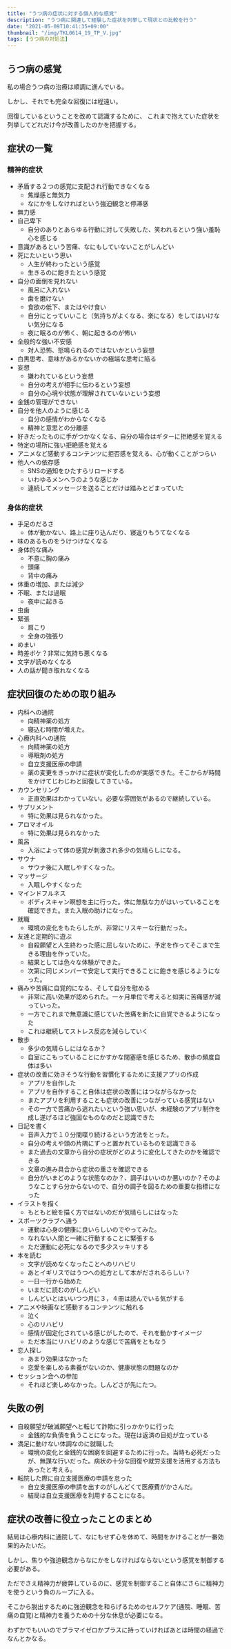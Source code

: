 ```yaml
---
title: "うつ病の症状に対する個人的な感覚"
description: "うつ病に関連して経験した症状を列挙して現状との比較を行う"
date: "2021-05-09T10:41:35+09:00"
thumbnail: "/img/TKL0614_19_TP_V.jpg"
tags: [うつ病の対処法]
---
```

## うつ病の感覚
私の場合うつ病の治療は順調に進んでいる。

しかし、それでも完全な回復には程遠い。

回復しているということを改めて認識するために、
これまで抱えていた症状を列挙してどれだけ今が改善したのかを把握する。

## 症状の一覧

### 精神的症状
- 矛盾する２つの感覚に支配され行動できなくなる
  - 焦燥感と無気力
  - なにかをしなければという強迫観念と停滞感
- 無力感
- 自己卑下
  - 自分のありとあらゆる行動に対して失敗した、笑われるという強い羞恥心を感じる
- 意識があるという苦痛、なにもしていないことがしんどい
- 死にたいという思い
  - 人生が終わったという感覚
  - 生きるのに飽きたという感覚
- 自分の面倒を見れない
  - 風呂に入れない
  - 歯を磨けない
  - 食欲の低下、またはやけ食い
  - 自分にとっていいこと（気持ちがよくなる、楽になる）をしてはいけない気分になる
  - 夜に眠るのが怖く、朝に起きるのが怖い
- 全般的な強い不安感
  - 対人恐怖、怒鳴られるのではないかという妄想
- 白黒思考、意味があるかないかの極端な思考に陥る
- 妄想
  - 嫌われているという妄想
  - 自分の考えが相手に伝わるという妄想
  - 自分の心境や状態が理解されていないという妄想
- 金銭の管理ができない
- 自分を他人のように感じる
  - 自分の感情がわからなくなる
  - 精神と意思との分離感
- 好きだったものに手がつかなくなる、自分の場合はギターに拒絶感を覚える
- 特定の場所に強い拒絶感を覚える
- アニメなど感動するコンテンツに拒否感を覚える、心が動くことがつらい
- 他人への依存感
  - SNSの通知をひたすらリロードする
  - いわゆるメンヘラのような感じか
  - 連続してメッセージを送ることだけは踏みとどまっていた

### 身体的症状
- 手足のだるさ
  - 体が動かない、路上に座り込んだり、寝返りもうてなくなる
- 味のあるものをうけつけなくなる
- 身体的な痛み
  - 不意に胸の痛み
  - 頭痛
  - 背中の痛み
- 体重の増加、または減少
- 不眠、または過眠
  - 夜中に起きる
- 虫歯
- 緊張
  - 肩こり
  - 全身の強張り
- めまい
- 時差ボケ？非常に気持ち悪くなる
- 文字が読めなくなる
- 人の話が聞き取れなくなる

## 症状回復のための取り組み
- 内科への通院
  - 向精神薬の処方
  - 寝込む時間が増えた。
- 心療内科への通院
  - 向精神薬の処方
  - 導眠剤の処方
  - 自立支援医療の申請
  - 薬の変更をきっかけに症状が変化したのが実感できた。そこからが時間をかけてじわじわと回復してきている。
- カウンセリング
  - 正直効果はわかっていない。必要な雰囲気があるので継続している。
- サプリメント
  - 特に効果は見られなかった。
- アロマオイル
  - 特に効果は見られなかった
- 風呂
  - 入浴によって体の感覚が刺激され多少の気晴らしになる。
- サウナ
  - サウナ後に入眠しやすくなった。
- マッサージ
  - 入眠しやすくなった
- マインドフルネス
  - ボディスキャン瞑想を主に行った。体に無駄な力がはいっていることを確認できた。また入眠の助けになった。
- 就職
  - 環境の変化をもたらしたが、非常にリスキーな行動だった。
- 友達と定期的に遊ぶ
  - 自殺願望と人生終わった感に屈しないために、予定を作ってそこまで生きる理由を作っていた。
  - 結果としては色々な体験ができた。
  - 次第に同じメンバーで安定して実行できることに飽きを感じるようになった。
- 痛みや苦痛に自覚的になる、そして自分を慰める
  - 非常に高い効果が認められた。一ヶ月単位で考えると如実に苦痛感が減っていった。
  - 一方でこれまで無意識に感じていた苦痛を新たに自覚できるようになった
  - これは継続してストレス反応を減らしていく
- 散歩
  - 多少の気晴らしにはなるか？
  - 自室にこもっていることにかすかな閉塞感を感じるため、散歩の頻度自体は多い
- 症状の改善に効きそうな行動を習慣化するために支援アプリの作成
  - アプリを自作した
  - アプリを自作すること自体は症状の改善にはつながらなかった
  - またアプリを利用することも症状の改善につながっている感覚はない
  - その一方で苦痛から逃れたいという強い思いが、未経験のアプリ制作を成し遂げるほど強固なものなのだと認識できた
- 日記を書く
  - 音声入力で１０分間喋り続けるという方法をとった。
  - 自分の考えや頭の片隅にずっと置かれているものを認識できる
  - また過去の文章から自分の症状がどのように変化してきたのかを確認できる
  - 文章の進み具合から症状の重さを確認できる
  - 自分がいまどのような状態なのか？、調子はいいのか悪いのか？そのようなことすら分からないので、自分の調子を図るための重要な指標になった
- イラストを描く
  - もともと絵を描く方ではないのだが気晴らしにはなった
- スポーツクラブへ通う
  - 運動は心身の健康に良いらしいのでやってみた。
  - なれない人間と一緒に行動することに緊張する
  - ただ運動に必死になるので多少スッキリする
- 本を読む
  - 文字が読めなくなったことへのリハビリ
  - あとイギリスではうつへの処方として本がだされるらしい？
  - 一日一行から始めた
  - いまだに読むのがしんどい
  - しんどいとはいいつつ月に３，４冊は読んでいる気がする
- アニメや映画など感動するコンテンツに触れる
  - 泣く
  - 心のリハビリ
  - 感情が固定化されている感じがしたので、それを動かすイメージ
  - ただ本当にリハビリのような感じで苦痛をともなう
- 恋人探し
  - あまり効果はなかった
  - 恋愛を楽しめる素養がないのか、健康状態の問題なのか
- セッション会への参加
  - それほど楽しめなかった。しんどさが先にたつ。

## 失敗の例
- 自殺願望が破滅願望へと転じて詐欺に引っかかりに行った
  - 金銭的な負債を負うことになった。現在は返済の目処が立っている
- 満足に動けない体調なのに就職した
  - 環境の変化と金銭的な困窮を回避するために行った。当時も必死だったが、無謀な行いだった。病状の十分な回復や就労支援を活用する方法もあったと考える。
- 転院した際に自立支援医療の申請を怠った
  - 自立支援医療の申請を出すのがしんどくて医療費がかさんだ。
  - 結局は自立支援医療を利用することになる。


## 症状の改善に役立ったことのまとめ
結局は心療内科に通院して、なにもせず心を休めて、時間をかけることが一番効果的みたいだ。

しかし、焦りや強迫観念からなにかをしなければならないという感覚を制御する必要がある。

ただでさえ精神力が疲弊しているのに、感覚を制御すること自体にさらに精神力を使うという負のループに入る。

そこから脱出するために強迫観念を和らげるためのセルフケア(通院、睡眠、苦痛の自覚)と精神力を養うための十分な休息が必要になる。

わずかでもいいのでプラマイゼロかプラスに持っていければあとは時間の経過でなんとかなる。